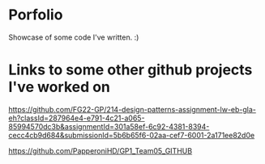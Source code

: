 # Porfolio
Showcase of some code I've written. :)

# Links to some other github projects I've worked on
https://github.com/FG22-GP/214-design-patterns-assignment-lw-eb-gla-eh?classId=287964e4-e791-4c21-a065-85994570dc3b&assignmentId=301a58ef-6c92-4381-8394-cecc4cb9d684&submissionId=5b6b65f6-02aa-cef7-6001-2a171ee82d0e

https://github.com/PapperoniHD/GP1_Team05_GITHUB

